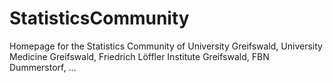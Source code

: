 # StatisticsCommunity
Homepage for the Statistics Community of University Greifswald, University Medicine Greifswald, Friedrich Löffler Institute Greifswald, FBN Dummerstorf, ...
